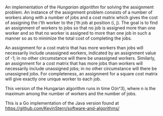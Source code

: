 An implementation of the _Hungarian algorithm_ for solving the assignment
problem. An instance of the assignment problem consists of a number of
workers along with a number of jobs and a cost matrix which gives the cost of
assigning the i'th worker to the j'th job at position (i, j). The goal is to
find an assignment of workers to jobs so that no job is assigned more than
one worker and so that no worker is assigned to more than one job in such a
manner so as to minimize the total cost of completing the jobs.

An assignment for a cost matrix that has more workers than jobs will
necessarily include unassigned workers, indicated by an assignment value of
-1; in no other circumstance will there be unassigned workers. Similarly, an
assignment for a cost matrix that has more jobs than workers will necessarily
include unassigned jobs; in no other circumstance will there be unassigned
jobs. For completeness, an assignment for a square cost matrix will give
exactly one unique worker to each job.

This version of the Hungarian algorithm runs in time O(n^3), where n is the
maximum among the number of workers and the number of jobs.

This is a Go implementation of the Java version found at
https://github.com/KevinStern/software-and-algorithms/
